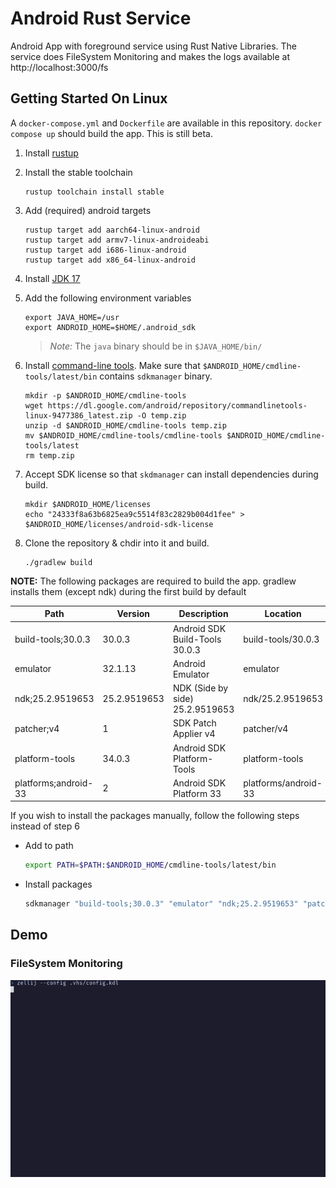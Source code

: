 # Android Rust Service

Android App with foreground service using Rust Native Libraries. The service
does FileSystem Monitoring and makes the logs available at
http://localhost:3000/fs

## Getting Started On Linux

A `docker-compose.yml` and `Dockerfile` are available in this repository.
`docker compose up` should build the app. This is still beta.

1. Install [rustup](https://rustup.rs)
2. Install the stable toolchain
    ```shell
    rustup toolchain install stable
    ```

3. Add (required) android targets
    ```shell
    rustup target add aarch64-linux-android
    rustup target add armv7-linux-androideabi
    rustup target add i686-linux-android
    rustup target add x86_64-linux-android
    ```
4. Install [JDK 17](https://www.oracle.com/java/technologies/javase/jdk17-archive-downloads.html)
5. Add the following environment variables
    ```shell
    export JAVA_HOME=/usr
    export ANDROID_HOME=$HOME/.android_sdk
    ```
    > _Note:_ The `java` binary should be in `$JAVA_HOME/bin/`

6. Install [command-line tools](https://developer.android.com/studio). Make sure that 
    `$ANDROID_HOME/cmdline-tools/latest/bin` contains `sdkmanager` binary.
    ```shell
    mkdir -p $ANDROID_HOME/cmdline-tools
    wget https://dl.google.com/android/repository/commandlinetools-linux-9477386_latest.zip -O temp.zip
    unzip -d $ANDROID_HOME/cmdline-tools temp.zip
    mv $ANDROID_HOME/cmdline-tools/cmdline-tools $ANDROID_HOME/cmdline-tools/latest 
    rm temp.zip
    ```

8. Accept SDK license so that `skdmanager` can install dependencies during build.
    ```shell
    mkdir $ANDROID_HOME/licenses
    echo "24333f8a63b6825ea9c5514f83c2829b004d1fee" > $ANDROID_HOME/licenses/android-sdk-license
    ```
9. Clone the repository & chdir into it and build.
    ```shell
    ./gradlew build
    ```

__NOTE:__ The following packages are required to build the app. gradlew
installs them (except ndk) during the first build by default

| Path                 | Version      | Description                     | Location             |
| -------------------- | ------------ | ------------------------------- | -------------------- |
| build-tools;30.0.3   | 30.0.3       | Android SDK Build-Tools 30.0.3  | build-tools/30.0.3   |
| emulator             | 32.1.13      | Android Emulator                | emulator             |
| ndk;25.2.9519653     | 25.2.9519653 | NDK (Side by side) 25.2.9519653 | ndk/25.2.9519653     |
| patcher;v4           | 1            | SDK Patch Applier v4            | patcher/v4           |
| platform-tools       | 34.0.3       | Android SDK Platform-Tools      | platform-tools       |
| platforms;android-33 | 2            | Android SDK Platform 33         | platforms/android-33 |

If you wish to install the packages manually, follow the following steps instead of step 6

- Add to path
    ```sh
    export PATH=$PATH:$ANDROID_HOME/cmdline-tools/latest/bin
    ```
- Install packages
    ```sh
    sdkmanager "build-tools;30.0.3" "emulator" "ndk;25.2.9519653" "patcher;v4" "platform-tools" "platforms;android-33"
    ```

## Demo

### FileSystem Monitoring

<img alt="FS Monitoring" src="demo/fs.gif" />
